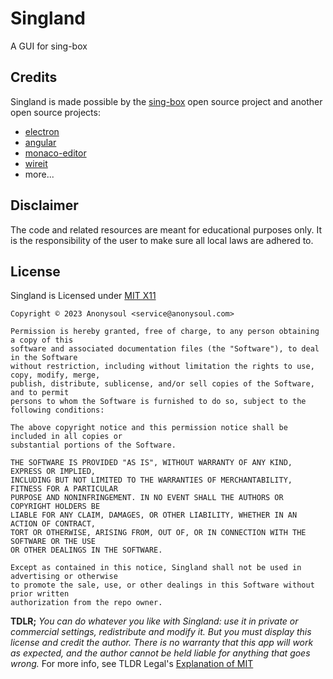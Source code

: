 # Singland

A GUI for sing-box

## Credits

Singland is made possible by the [sing-box](https://github.com/SagerNet/sing-box) open source project and another open source projects:

- [electron](https://github.com/electron/electron)
- [angular](https://github.com/angular/angular)
- [monaco-editor](https://github.com/microsoft/monaco-editor)
- [wireit](https://github.com/google/wireit)
- more...

## Disclaimer

The code and related resources are meant for educational purposes only. It is the responsibility of the user to make sure all local laws are adhered to.

## License

Singland is Licensed under [MIT X11](https://en.wikipedia.org/wiki/MIT_License)

```
Copyright © 2023 Anonysoul <service@anonysoul.com>

Permission is hereby granted, free of charge, to any person obtaining a copy of this
software and associated documentation files (the "Software"), to deal in the Software
without restriction, including without limitation the rights to use, copy, modify, merge,
publish, distribute, sublicense, and/or sell copies of the Software, and to permit
persons to whom the Software is furnished to do so, subject to the following conditions:

The above copyright notice and this permission notice shall be included in all copies or
substantial portions of the Software.

THE SOFTWARE IS PROVIDED "AS IS", WITHOUT WARRANTY OF ANY KIND, EXPRESS OR IMPLIED,
INCLUDING BUT NOT LIMITED TO THE WARRANTIES OF MERCHANTABILITY, FITNESS FOR A PARTICULAR
PURPOSE AND NONINFRINGEMENT. IN NO EVENT SHALL THE AUTHORS OR COPYRIGHT HOLDERS BE
LIABLE FOR ANY CLAIM, DAMAGES, OR OTHER LIABILITY, WHETHER IN AN ACTION OF CONTRACT,
TORT OR OTHERWISE, ARISING FROM, OUT OF, OR IN CONNECTION WITH THE SOFTWARE OR THE USE
OR OTHER DEALINGS IN THE SOFTWARE.

Except as contained in this notice, Singland shall not be used in advertising or otherwise
to promote the sale, use, or other dealings in this Software without prior written
authorization from the repo owner.
```

**TDLR;** _You can do whatever you like with Singland: use it in private or commercial settings,_
_redistribute and modify it. But you must display this license and credit the author._
_There is no warranty that this app will work as expected, and the author cannot be held_
_liable for anything that goes wrong._
For more info, see TLDR Legal's [Explanation of MIT](https://tldrlegal.com/license/mit-license)
